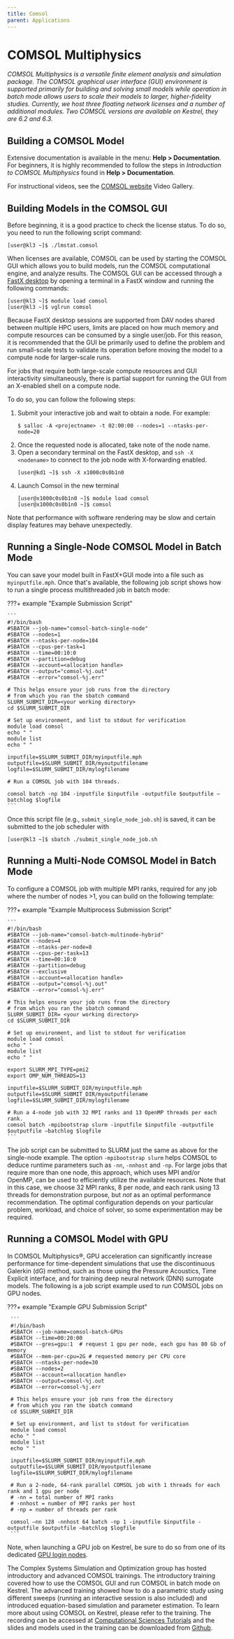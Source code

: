 ```yaml
---
title: Comsol
parent: Applications
---
```


# COMSOL Multiphysics 

*COMSOL Multiphysics is a versatile finite element analysis and simulation package. The COMSOL graphical user interface (GUI) environment is supported primarily for building and solving small models while operation in batch mode allows users to scale their models to larger, higher-fidelity studies. Currently, we host three floating network licenses and a number of additional modules. Two COMSOL versions are available on Kestrel, they are 6.2 and 6.3.*

## Building a COMSOL Model
Extensive documentation is available in the menu: **Help > Documentation**. For beginners, it is highly recommended to follow the steps in *Introduction to COMSOL Multiphysics* found in **Help > Documentation**.

For instructional videos, see the [COMSOL website](https://www.comsol.com) Video Gallery.

## Building Models in the COMSOL GUI
Before beginning, it is a good practice to check the license status. To do so, you need to run the following script command:
     
```
[user@kl3 ~]$ ./lmstat.comsol
```

When licenses are available, COMSOL can be used by starting the COMSOL GUI which allows you to build models, run the COMSOL computational engine, and analyze results. The COMSOL GUI can be accessed through a [FastX desktop](https://kestrel-dav.hpc.nrel.gov/auth/ssh/) by opening a terminal in a FastX window and running the following commands:

```
[user@kl3 ~]$ module load comsol
[user@kl3 ~]$ vglrun comsol
```

Because FastX desktop sessions are supported from DAV nodes shared between multiple HPC users, limits are placed on how much memory and compute resources can be consumed by a single user/job. For this reason, it is recommended that the GUI be primarily used to define the problem and run small-scale tests to validate its operation before moving the model to a compute node for larger-scale runs. 

For jobs that require both large-scale compute resources and GUI interactivity simultaneously, there is partial support for running the GUI from an X-enabled shell on a compute node.


To do so, you can follow the following steps:

1. Submit your interactive job and wait to obtain a node. For example:
   ```
   $ salloc -A <projectname> -t 02:00:00 --nodes=1 --ntasks-per-node=20
   ```
2. Once the requested node is allocated, take note of the node name.
3. Open a secondary terminal on the FastX desktop, and `ssh -X <nodename>` to connect to the job node with X-forwarding enabled.
   ```
   [user@kd1 ~]$ ssh -X x1000c0s0b1n0
   ```
4. Launch Comsol in the new terminal
   ```
   [user@x1000c0s0b1n0 ~]$ module load comsol
   [user@x1000c0s0b1n0 ~]$ comsol
   ```

Note that performance with software rendering may be slow and certain display features may behave unexpectedly.



## Running a Single-Node COMSOL Model in Batch Mode
You can save your model built in FastX+GUI mode into a file such as `myinputfile.mph`. Once that's available, the following job script shows how to run a single process multithreaded job in batch mode:

???+ example "Example Submission Script"

    ```
    #!/bin/bash                                                                                                                                                                                     
    #SBATCH --job-name="comsol-batch-single-node"                                                                                                                                                   
    #SBATCH --nodes=1                                                                                                                                                                               
    #SBATCH --ntasks-per-node=104                                                                                                                                                                   
    #SBATCH --cpus-per-task=1                                                                                                                                                                       
    #SBATCH --time=00:10:0        
    #SBATCH --partition=debug
    #SBATCH --account=<allocation handle>
    #SBATCH --output="comsol-%j.out"
    #SBATCH --error="comsol-%j.err"

    # This helps ensure your job runs from the directory
    # from which you ran the sbatch command
    SLURM_SUBMIT_DIR=<your working directory>
    cd $SLURM_SUBMIT_DIR

    # Set up environment, and list to stdout for verification
    module load comsol
    echo " "
    module list
    echo " "

    inputfile=$SLURM_SUBMIT_DIR/myinputfile.mph
    outputfile=$SLURM_SUBMIT_DIR/myoutputfilename
    logfile=$SLURM_SUBMIT_DIR/mylogfilename

    # Run a COMSOL job with 104 threads.

    comsol batch -np 104 -inputfile $inputfile -outputfile $outputfile –batchlog $logfile
    ```

Once this script file (e.g., `submit_single_node_job.sh`) is saved, it can be submitted to the job scheduler with

```
[user@kl3 ~]$ sbatch ./submit_single_node_job.sh
```

## Running a Multi-Node COMSOL Model in Batch Mode
To configure a COMSOL job with multiple MPI ranks, required for any job where the number of nodes >1, you can build on the following template:

???+ example "Example Multiprocess Submission Script"
    
    ```
    #!/bin/bash                                                                                                                                                                                     
    #SBATCH --job-name="comsol-batch-multinode-hybrid"                                                                                                                                                  
    #SBATCH --nodes=4                                                                                                                                                                               
    #SBATCH --ntasks-per-node=8                                                                                                                                                                     
    #SBATCH --cpus-per-task=13                                                                                                                                                                      
    #SBATCH --time=00:10:0                                                                                                                                                                          
    #SBATCH --partition=debug                                                                                                                                                                       
    #SBATCH --exclusive                                                                                                                                                                             
    #SBATCH --account=<allocation handle>                                                                                                                                                                  
    #SBATCH --output="comsol-%j.out"                                                                                                                                                                
    #SBATCH --error="comsol-%j.err"                                                                                                                                                                 

    # This helps ensure your job runs from the directory                                                                                                                                            
    # from which you ran the sbatch command                                                                                                                                                         
    SLURM_SUBMIT_DIR= <your working directory>
    cd $SLURM_SUBMIT_DIR

    # Set up environment, and list to stdout for verification                                                                                                                                       
    module load comsol
    echo " "
    module list
    echo " "

    export SLURM_MPI_TYPE=pmi2
    export OMP_NUM_THREADS=13

    inputfile=$SLURM_SUBMIT_DIR/myinputfile.mph
    outputfile=$SLURM_SUBMIT_DIR/myoutputfilename
    logfile=$SLURM_SUBMIT_DIR/mylogfilename

    # Run a 4-node job with 32 MPI ranks and 13 OpenMP threads per each rank.                                                                                                                        
    comsol batch -mpibootstrap slurm -inputfile $inputfile -outputfile $outputfile –batchlog $logfile
    ```

The job script can be submitted to SLURM just the same as above for the single-node example. The option `-mpibootstrap slurm` helps COMSOL to deduce runtime parameters such as `-nn`, `-nnhost` and `-np`. For large jobs that require more than one node, this approach, which uses MPI and/or OpenMP, can be used to efficiently utilize the available resources. Note that in this case, we choose 32 MPI ranks, 8 per node, and each rank using 13 threads for demonstration purpose, but *not* as an optimal performance recommendation. The optimal configuration depends on your particular problem, workload, and choice of solver, so some experimentation may be required.

## Running a COMSOL Model with GPU
In COMSOL Multiphysics®, GPU acceleration can significantly increase performance for time-dependent simulations that use the discontinuous Galerkin (dG) method, such as those using the Pressure Acoustics, Time Explicit interface, and for training deep neural network (DNN) surrogate models. The following is a job script example used to run COMSOL jobs on GPU nodes.

???+ example "Example GPU Submission Script"

     ```
     #!/bin/bash
     #SBATCH --job-name=comsol-batch-GPUs
     #SBATCH --time=00:20:00
     #SBATCH --gres=gpu:1  # request 1 gpu per node, each gpu has 80 Gb of memory
     #SBATCH --mem-per-cpu=2G # requested memory per CPU core
     #SBATCH --ntasks-per-node=30
     #SBATCH --nodes=2
     #SBATCH --account=<allocation handle> 
     #SBATCH --output=comsol-%j.out
     #SBATCH --error=comsol-%j.err
     
     # This helps ensure your job runs from the directory
     # from which you ran the sbatch command
     cd $SLURM_SUBMIT_DIR
     
     # Set up environment, and list to stdout for verification
     module load comsol
     echo " "
     module list
     echo " "
     
     inputfile=$SLURM_SUBMIT_DIR/myinputfile.mph
     outputfile=$SLURM_SUBMIT_DIR/myoutputfilename
     logfile=$SLURM_SUBMIT_DIR/mylogfilename
     
     # Run a 2-node, 64-rank parallel COMSOL job with 1 threads for each rank and 1 gpu per node
     # -nn = total number of MPI ranks
     # -nnhost = number of MPI ranks per host
     # -np = number of threads per rank
     
     comsol –nn 128 -nnhost 64 batch -np 1 -inputfile $inputfile -outputfile $outputfile –batchlog $logfile
     ```

Note, when launching a GPU job on Kestrel, be sure to do so from one of its dedicated [GPU login nodes](../Systems/Kestrel/index.md).

The Complex Systems Simulation and Optimization group has hosted introductory and advanced COMSOL trainings. The introductory training covered how to use the COMSOL GUI and run COMSOL in batch mode on Kestrel. The advanced training showed how to do a parametric study using different sweeps (running an interactive session is also included) and introduced equation-based simulation and parameter estimation. To learn more about using COMSOL on Kestrel, please refer to the training. The recording can be accessed at [Computational Sciences Tutorials](https://nrel.sharepoint.com/sites/ComputationalSciencesTutorials/Lists/Computational%20Sciences%20Tutorial%20Recordings/AllItems.aspx?viewid=7b97e3fa%2Dedf6%2D48cd%2D91d6%2Df69848525ba4&playlistLayout=playback&itemId=75) and the slides and models used in the training can be downloaded from [Github](https://github.com/NREL/HPC/tree/master/applications/comsol/comsol-training).
